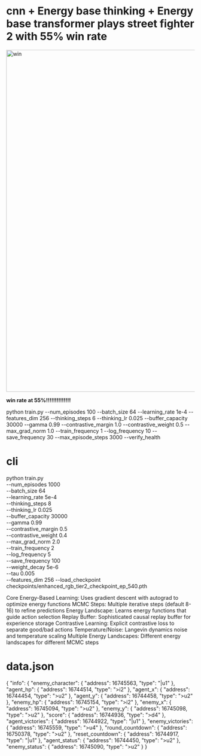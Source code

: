 # cnn + Energy base thinking + Energy base transformer plays street fighter 2 with 55% win rate


<img width="1219" height="914" alt="win" src="https://github.com/user-attachments/assets/d6f981f5-9386-4ee4-be90-8682f5acca9e" />



__win rate at 55%!!!!!!!!!!!!!!__


python train.py --num_episodes 100 --batch_size 64 --learning_rate 1e-4 --features_dim 256 --thinking_steps 6 --thinking_lr 0.025 --buffer_capacity 30000 --gamma 0.99 --contrastive_margin 1.0 --contrastive_weight 0.5 --max_grad_norm 1.0 --train_frequency 1 --log_frequency 10 --save_frequency 30 --max_episode_steps 3000 --verify_health





# cli 
python train.py \
    --num_episodes 1000 \
    --batch_size 64 \
    --learning_rate 5e-4 \
    --thinking_steps 8 \
    --thinking_lr 0.025 \
    --buffer_capacity 30000 \
    --gamma 0.99 \
    --contrastive_margin 0.5 \
    --contrastive_weight 0.4 \
    --max_grad_norm 2.0 \
    --train_frequency 2 \
    --log_frequency 5 \
    --save_frequency 100 \
    --weight_decay 5e-6 \
    --tau 0.005 \
    --features_dim 256
  --load_checkpoint checkpoints/enhanced_rgb_tier2_checkpoint_ep_540.pth



Core Energy-Based Learning: Uses gradient descent with autograd to optimize energy functions
MCMC Steps: Multiple iterative steps (default 8-16) to refine predictions
Energy Landscape: Learns energy functions that guide action selection
Replay Buffer: Sophisticated causal replay buffer for experience storage
Contrastive Learning: Explicit contrastive loss to separate good/bad actions
Temperature/Noise: Langevin dynamics noise and temperature scaling
Multiple Energy Landscapes: Different energy landscapes for different MCMC steps


# data.json 
{
    "info": {
        "enemy_character": {
            "address": 16745563,
            "type": "|u1"
        },
        "agent_hp": {
            "address": 16744514,
            "type": ">i2"
        },
        "agent_x": {
            "address": 16744454,
            "type": ">u2"
        },
        "agent_y": {
            "address": 16744458,
            "type": ">u2"
        },
        "enemy_hp": {
            "address": 16745154,
            "type": ">i2"
        },
        "enemy_x": {
            "address": 16745094,
            "type": ">u2"
        },
        "enemy_y": {
            "address": 16745098,
            "type": ">u2"
        },
        "score": {
            "address": 16744936,
            "type": ">d4"
        },
        "agent_victories": {
            "address": 16744922,
            "type": "|u1"
        },
        "enemy_victories": {
            "address": 16745559,
            "type": ">u4"
        },
        "round_countdown": {
            "address": 16750378,
            "type": ">u2"
        },
        "reset_countdown": {
            "address": 16744917,
            "type": "|u1"
        },
        "agent_status": {
            "address": 16744450,
            "type": ">u2"
        },
        "enemy_status": {
            "address": 16745090,
            "type": ">u2"
        }
    }



